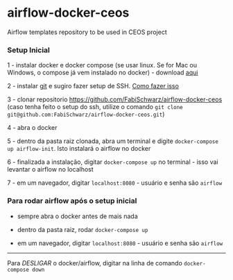 # airflow-docker-ceos
Airflow templates repository to be used in CEOS project


### Setup Inicial

1 - instalar docker e docker compose (se usar linux. Se for Mac ou Windows, o compose já vem instalado no docker) - download [aqui](https://docs.docker.com/get-started/get-docker/|aqui)

2 - instalar [git](https://git-scm.com/downloads) e sugiro fazer setup de SSH. [Como fazer isso](https://www.theserverside.com/blog/Coffee-Talk-Java-News-Stories-and-Opinions/GitHub-SSH-Key-Setup-Config-Ubuntu-Linux)

3 - clonar repositorio https://github.com/FabiSchwarz/airflow-docker-ceos (caso tenha feito o setup do ssh, utilize o comando `git clone git@github.com:FabiSchwarz/airflow-docker-ceos.git`)

4 - abra o docker

5 - dentro da pasta raiz clonada, abra um terminal e digite `docker-compose up airflow-init`. Isto instalará o airflow no docker

6 - finalizada a instalação, digitar `docker-compose up`  no terminal - isso vai levantar o airflow no localhost

7 - em um navegador, digitar `localhost:8080` - usuário e senha são `airflow`





### Para rodar airflow após o setup inicial

- sempre abra o docker antes de mais nada

- dentro da pasta raiz, rodar `docker-compose up`

- em um navegador, digitar `localhost:8080` - usuário e senha são `airflow`

___________________________________________________________________________________

Para *DESLIGAR* o docker/airflow, digitar na linha de comando `docker-compose down`